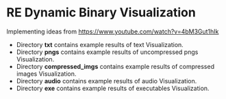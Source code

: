 # RE Dynamic Binary Visualization

Implementing ideas from https://www.youtube.com/watch?v=4bM3Gut1hIk

- Directory **txt** contains example results of text Visualization.
- Directory **pngs** contains example results of uncompressed pngs Visualization.
- Directory **compressed_imgs** contains example results of compressed images Visualization.
- Directory **audio** contains example results of audio Visualization.
- Directory **exe** contains example results of executables Visualization.
